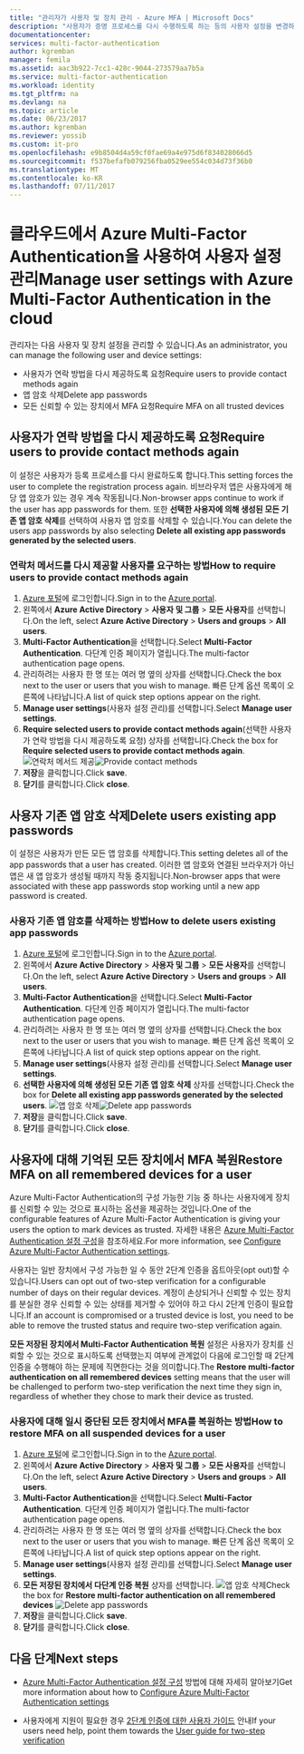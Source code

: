 ```yaml
---
title: "관리자가 사용자 및 장치 관리 - Azure MFA | Microsoft Docs"
description: "사용자가 증명 프로세스를 다시 수행하도록 하는 등의 사용자 설정을 변경하는 방법에 대해 설명합니다."
documentationcenter: 
services: multi-factor-authentication
author: kgremban
manager: femila
ms.assetid: aac3b922-7cc1-428c-9044-273579aa7b5a
ms.service: multi-factor-authentication
ms.workload: identity
ms.tgt_pltfrm: na
ms.devlang: na
ms.topic: article
ms.date: 06/23/2017
ms.author: kgremban
ms.reviewer: yossib
ms.custom: it-pro
ms.openlocfilehash: e9b8504d4a59cf0fae69a4e975d6f834028066d5
ms.sourcegitcommit: f537befafb079256fba0529ee554c034d73f36b0
ms.translationtype: MT
ms.contentlocale: ko-KR
ms.lasthandoff: 07/11/2017
---
```

# <a name="manage-user-settings-with-azure-multi-factor-authentication-in-the-cloud"></a><span data-ttu-id="00972-103">클라우드에서 Azure Multi-Factor Authentication을 사용하여 사용자 설정 관리</span><span class="sxs-lookup"><span data-stu-id="00972-103">Manage user settings with Azure Multi-Factor Authentication in the cloud</span></span>
<span data-ttu-id="00972-104">관리자는 다음 사용자 및 장치 설정을 관리할 수 있습니다.</span><span class="sxs-lookup"><span data-stu-id="00972-104">As an administrator, you can manage the following user and device settings:</span></span>

* <span data-ttu-id="00972-105">사용자가 연락 방법을 다시 제공하도록 요청</span><span class="sxs-lookup"><span data-stu-id="00972-105">Require users to provide contact methods again</span></span>
* <span data-ttu-id="00972-106">앱 암호 삭제</span><span class="sxs-lookup"><span data-stu-id="00972-106">Delete app passwords</span></span>
* <span data-ttu-id="00972-107">모든 신뢰할 수 있는 장치에서 MFA 요청</span><span class="sxs-lookup"><span data-stu-id="00972-107">Require MFA on all trusted devices</span></span> 

## <a name="require-users-to-provide-contact-methods-again"></a><span data-ttu-id="00972-108">사용자가 연락 방법을 다시 제공하도록 요청</span><span class="sxs-lookup"><span data-stu-id="00972-108">Require users to provide contact methods again</span></span>
<span data-ttu-id="00972-109">이 설정은 사용자가 등록 프로세스를 다시 완료하도록 합니다.</span><span class="sxs-lookup"><span data-stu-id="00972-109">This setting forces the user to complete the registration process again.</span></span> <span data-ttu-id="00972-110">비브라우저 앱은 사용자에게 해당 앱 암호가 있는 경우 계속 작동됩니다.</span><span class="sxs-lookup"><span data-stu-id="00972-110">Non-browser apps continue to work if the user has app passwords for them.</span></span>  <span data-ttu-id="00972-111">또한 **선택한 사용자에 의해 생성된 모든 기존 앱 암호 삭제**를 선택하여 사용자 앱 암호를 삭제할 수 있습니다.</span><span class="sxs-lookup"><span data-stu-id="00972-111">You can delete the users app passwords by also selecting **Delete all existing app passwords generated by the selected users**.</span></span>

### <a name="how-to-require-users-to-provide-contact-methods-again"></a><span data-ttu-id="00972-112">연락처 메서드를 다시 제공할 사용자를 요구하는 방법</span><span class="sxs-lookup"><span data-stu-id="00972-112">How to require users to provide contact methods again</span></span>
1. <span data-ttu-id="00972-113">[Azure 포털](https://portal.azure.com)에 로그인합니다.</span><span class="sxs-lookup"><span data-stu-id="00972-113">Sign in to the [Azure portal](https://portal.azure.com).</span></span>
2. <span data-ttu-id="00972-114">왼쪽에서 **Azure Active Directory** > **사용자 및 그룹** > **모든 사용자**를 선택합니다.</span><span class="sxs-lookup"><span data-stu-id="00972-114">On the left, select **Azure Active Directory** > **Users and groups** > **All users**.</span></span>
3. <span data-ttu-id="00972-115">**Multi-Factor Authentication**을 선택합니다.</span><span class="sxs-lookup"><span data-stu-id="00972-115">Select **Multi-Factor Authentication**.</span></span> <span data-ttu-id="00972-116">다단계 인증 페이지가 열립니다.</span><span class="sxs-lookup"><span data-stu-id="00972-116">The multi-factor authentication page opens.</span></span> 
4. <span data-ttu-id="00972-117">관리하려는 사용자 한 명 또는 여러 명 옆의 상자를 선택합니다.</span><span class="sxs-lookup"><span data-stu-id="00972-117">Check the box next to the user or users that you wish to manage.</span></span> <span data-ttu-id="00972-118">빠른 단계 옵션 목록이 오른쪽에 나타납니다.</span><span class="sxs-lookup"><span data-stu-id="00972-118">A list of quick step options appear on the right.</span></span> 
5. <span data-ttu-id="00972-119">**Manage user settings**(사용자 설정 관리)를 선택합니다.</span><span class="sxs-lookup"><span data-stu-id="00972-119">Select **Manage user settings**.</span></span>
6. <span data-ttu-id="00972-120">**Require selected users to provide contact methods again**(선택한 사용자가 연락 방법을 다시 제공하도록 요청) 상자를 선택합니다.</span><span class="sxs-lookup"><span data-stu-id="00972-120">Check the box for **Require selected users to provide contact methods again**.</span></span>
   <span data-ttu-id="00972-121">![연락처 메서드 제공](./media/multi-factor-authentication-manage-users-and-devices/reproofup.png)</span><span class="sxs-lookup"><span data-stu-id="00972-121">![Provide contact methods](./media/multi-factor-authentication-manage-users-and-devices/reproofup.png)</span></span>
7. <span data-ttu-id="00972-122">**저장**을 클릭합니다.</span><span class="sxs-lookup"><span data-stu-id="00972-122">Click **save**.</span></span>
8. <span data-ttu-id="00972-123">**닫기**를 클릭합니다.</span><span class="sxs-lookup"><span data-stu-id="00972-123">Click **close**.</span></span>

## <a name="delete-users-existing-app-passwords"></a><span data-ttu-id="00972-124">사용자 기존 앱 암호 삭제</span><span class="sxs-lookup"><span data-stu-id="00972-124">Delete users existing app passwords</span></span>
<span data-ttu-id="00972-125">이 설정은 사용자가 만든 모든 앱 암호를 삭제합니다.</span><span class="sxs-lookup"><span data-stu-id="00972-125">This setting deletes all of the app passwords that a user has created.</span></span> <span data-ttu-id="00972-126">이러한 앱 암호와 연결된 브라우저가 아닌 앱은 새 앱 암호가 생성될 때까지 작동 중지됩니다.</span><span class="sxs-lookup"><span data-stu-id="00972-126">Non-browser apps that were associated with these app passwords stop working until a new app password is created.</span></span>

### <a name="how-to-delete-users-existing-app-passwords"></a><span data-ttu-id="00972-127">사용자 기존 앱 암호를 삭제하는 방법</span><span class="sxs-lookup"><span data-stu-id="00972-127">How to delete users existing app passwords</span></span>
1. <span data-ttu-id="00972-128">[Azure 포털](https://portal.azure.com)에 로그인합니다.</span><span class="sxs-lookup"><span data-stu-id="00972-128">Sign in to the [Azure portal](https://portal.azure.com).</span></span>
2. <span data-ttu-id="00972-129">왼쪽에서 **Azure Active Directory** > **사용자 및 그룹** > **모든 사용자**를 선택합니다.</span><span class="sxs-lookup"><span data-stu-id="00972-129">On the left, select **Azure Active Directory** > **Users and groups** > **All users**.</span></span>
3. <span data-ttu-id="00972-130">**Multi-Factor Authentication**을 선택합니다.</span><span class="sxs-lookup"><span data-stu-id="00972-130">Select **Multi-Factor Authentication**.</span></span> <span data-ttu-id="00972-131">다단계 인증 페이지가 열립니다.</span><span class="sxs-lookup"><span data-stu-id="00972-131">The multi-factor authentication page opens.</span></span> 
6. <span data-ttu-id="00972-132">관리하려는 사용자 한 명 또는 여러 명 옆의 상자를 선택합니다.</span><span class="sxs-lookup"><span data-stu-id="00972-132">Check the box next to the user or users that you wish to manage.</span></span> <span data-ttu-id="00972-133">빠른 단계 옵션 목록이 오른쪽에 나타납니다.</span><span class="sxs-lookup"><span data-stu-id="00972-133">A list of quick step options appear on the right.</span></span> 
7. <span data-ttu-id="00972-134">**Manage user settings**(사용자 설정 관리)를 선택합니다.</span><span class="sxs-lookup"><span data-stu-id="00972-134">Select **Manage user settings**.</span></span>
8. <span data-ttu-id="00972-135">**선택한 사용자에 의해 생성된 모든 기존 앱 암호 삭제** 상자를 선택합니다.</span><span class="sxs-lookup"><span data-stu-id="00972-135">Check the box for **Delete all existing app passwords generated by the selected users**.</span></span>
   <span data-ttu-id="00972-136">![앱 암호 삭제](./media/multi-factor-authentication-manage-users-and-devices/deleteapppasswords.png)</span><span class="sxs-lookup"><span data-stu-id="00972-136">![Delete app passwords](./media/multi-factor-authentication-manage-users-and-devices/deleteapppasswords.png)</span></span>
9. <span data-ttu-id="00972-137">**저장**을 클릭합니다.</span><span class="sxs-lookup"><span data-stu-id="00972-137">Click **save**.</span></span>
10. <span data-ttu-id="00972-138">**닫기**를 클릭합니다.</span><span class="sxs-lookup"><span data-stu-id="00972-138">Click **close**.</span></span>

## <a name="restore-mfa-on-all-remembered-devices-for-a-user"></a><span data-ttu-id="00972-139">사용자에 대해 기억된 모든 장치에서 MFA 복원</span><span class="sxs-lookup"><span data-stu-id="00972-139">Restore MFA on all remembered devices for a user</span></span>
<span data-ttu-id="00972-140">Azure Multi-Factor Authentication의 구성 가능한 기능 중 하나는 사용자에게 장치를 신뢰할 수 있는 것으로 표시하는 옵션을 제공하는 것입니다.</span><span class="sxs-lookup"><span data-stu-id="00972-140">One of the configurable features of Azure Multi-Factor Authentication is giving your users the option to mark devices as trusted.</span></span> <span data-ttu-id="00972-141">자세한 내용은 [Azure Multi-Factor Authentication 설정 구성](multi-factor-authentication-whats-next.md#remember-multi-factor-authentication-for-devices-that-users-trust)을 참조하세요.</span><span class="sxs-lookup"><span data-stu-id="00972-141">For more information, see [Configure Azure Multi-Factor Authentication settings](multi-factor-authentication-whats-next.md#remember-multi-factor-authentication-for-devices-that-users-trust).</span></span>

<span data-ttu-id="00972-142">사용자는 일반 장치에서 구성 가능한 일 수 동안 2단계 인증을 옵트아웃(opt out)할 수 있습니다.</span><span class="sxs-lookup"><span data-stu-id="00972-142">Users can opt out of two-step verification for a configurable number of days on their regular devices.</span></span> <span data-ttu-id="00972-143">계정이 손상되거나 신뢰할 수 있는 장치를 분실한 경우 신뢰할 수 있는 상태를 제거할 수 있어야 하고 다시 2단계 인증이 필요합니다.</span><span class="sxs-lookup"><span data-stu-id="00972-143">If an account is compromised or a trusted device is lost, you need to be able to remove the trusted status and require two-step verification again.</span></span>

<span data-ttu-id="00972-144">**모든 저장된 장치에서 Multi-Factor Authentication 복원** 설정은 사용자가 장치를 신뢰할 수 있는 것으로 표시하도록 선택했는지 여부에 관계없이 다음에 로그인할 때 2단계 인증을 수행해야 하는 문제에 직면한다는 것을 의미합니다.</span><span class="sxs-lookup"><span data-stu-id="00972-144">The **Restore multi-factor authentication on all remembered devices** setting means that the user will be challenged to perform two-step verification the next time they sign in, regardless of whether they chose to mark their device as trusted.</span></span> 

### <a name="how-to-restore-mfa-on-all-suspended-devices-for-a-user"></a><span data-ttu-id="00972-145">사용자에 대해 일시 중단된 모든 장치에서 MFA를 복원하는 방법</span><span class="sxs-lookup"><span data-stu-id="00972-145">How to restore MFA on all suspended devices for a user</span></span>
1. <span data-ttu-id="00972-146">[Azure 포털](https://portal.azure.com)에 로그인합니다.</span><span class="sxs-lookup"><span data-stu-id="00972-146">Sign in to the [Azure portal](https://portal.azure.com).</span></span>
2. <span data-ttu-id="00972-147">왼쪽에서 **Azure Active Directory** > **사용자 및 그룹** > **모든 사용자**를 선택합니다.</span><span class="sxs-lookup"><span data-stu-id="00972-147">On the left, select **Azure Active Directory** > **Users and groups** > **All users**.</span></span>
3. <span data-ttu-id="00972-148">**Multi-Factor Authentication**을 선택합니다.</span><span class="sxs-lookup"><span data-stu-id="00972-148">Select **Multi-Factor Authentication**.</span></span> <span data-ttu-id="00972-149">다단계 인증 페이지가 열립니다.</span><span class="sxs-lookup"><span data-stu-id="00972-149">The multi-factor authentication page opens.</span></span> 
6. <span data-ttu-id="00972-150">관리하려는 사용자 한 명 또는 여러 명 옆의 상자를 선택합니다.</span><span class="sxs-lookup"><span data-stu-id="00972-150">Check the box next to the user or users that you wish to manage.</span></span> <span data-ttu-id="00972-151">빠른 단계 옵션 목록이 오른쪽에 나타납니다.</span><span class="sxs-lookup"><span data-stu-id="00972-151">A list of quick step options appear on the right.</span></span> 
7. <span data-ttu-id="00972-152">**Manage user settings**(사용자 설정 관리)를 선택합니다.</span><span class="sxs-lookup"><span data-stu-id="00972-152">Select **Manage user settings**.</span></span>
8. <span data-ttu-id="00972-153">**모든 저장된 장치에서 다단계 인증 복원** 상자를 선택합니다.
   ![앱 암호 삭제](./media/multi-factor-authentication-manage-users-and-devices/rememberdevices.png)</span><span class="sxs-lookup"><span data-stu-id="00972-153">Check the box for **Restore multi-factor authentication on all remembered devices**
![Delete app passwords](./media/multi-factor-authentication-manage-users-and-devices/rememberdevices.png)</span></span>
9. <span data-ttu-id="00972-154">**저장**을 클릭합니다.</span><span class="sxs-lookup"><span data-stu-id="00972-154">Click **save**.</span></span>
10. <span data-ttu-id="00972-155">**닫기**를 클릭합니다.</span><span class="sxs-lookup"><span data-stu-id="00972-155">Click **close**.</span></span>

## <a name="next-steps"></a><span data-ttu-id="00972-156">다음 단계</span><span class="sxs-lookup"><span data-stu-id="00972-156">Next steps</span></span>

- <span data-ttu-id="00972-157">[Azure Multi-Factor Authentication 설정 구성](multi-factor-authentication-whats-next.md) 방법에 대해 자세히 알아보기</span><span class="sxs-lookup"><span data-stu-id="00972-157">Get more information about how to [Configure Azure Multi-Factor Authentication settings](multi-factor-authentication-whats-next.md)</span></span>

- <span data-ttu-id="00972-158">사용자에게 지원이 필요한 경우 [2단계 인증에 대한 사용자 가이드](./end-user/multi-factor-authentication-end-user.md) 안내</span><span class="sxs-lookup"><span data-stu-id="00972-158">If your users need help, point them towards the [User guide for two-step verification](./end-user/multi-factor-authentication-end-user.md)</span></span>
